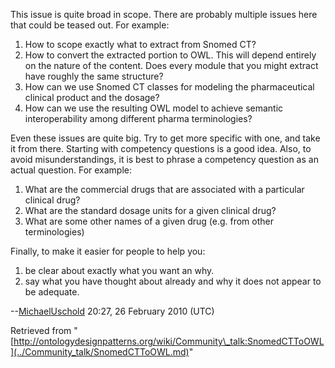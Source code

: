 This issue is quite broad in scope. There are probably multiple issues here that could be teased out. For example:



1. How to scope exactly what to extract from Snomed CT?
2. How to convert the extracted portion to OWL. This will depend entirely on the nature of the content. Does every module that you might extract have roughly the same structure?
3. How can we use Snomed CT classes for modeling the pharmaceutical clinical product and the dosage?
4. How can we use the resulting OWL model to achieve semantic interoperability among different pharma terminologies?


Even these issues are quite big. Try to get more specific with one, and take it from there. Starting with competency questions is a good idea. Also, to avoid misunderstandings, it is best to phrase a competency question as an actual question. For example:



1. What are the commercial drugs that are associated with a particular clinical drug?
2. What are the standard dosage units for a given clinical drug?
3. What are some other names of a given drug (e.g. from other terminologies)


Finally, to make it easier for people to help you:



1. be clear about exactly what you want an why.
2. say what you have thought about already and why it does not appear to be adequate.


--[MichaelUschold](../User/MichaelUschold.md "User:MichaelUschold") 20:27, 26 February 2010 (UTC)





Retrieved from "[http://ontologydesignpatterns.org/wiki/Community\_talk:SnomedCTToOWL](../Community_talk/SnomedCTToOWL.md)"